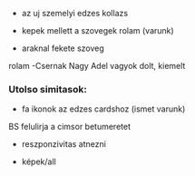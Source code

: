 - az uj szemelyi edzes kollazs

- kepek mellett a szovegek rolam (varunk)

- araknal fekete szoveg

rolam
-Csernak Nagy Adel vagyok dolt, kiemelt

### Utolso simitasok:

- fa ikonok az edzes cardshoz (ismet varunk)

BS felulirja a cimsor betumeretet 

- reszponzivitas atnezni

- képek/all

<!-- - privat terem kiemelni az elonyoknel (stilus) -->
<!-- - edzeshez felul kepek
- Rolam fo kepe
- etrend fo kepe
- vertical images on mobile (mainslide)
- terkep reszp
- fooldal kepek elhalvanyitani
- text info vagy text idk what kiemelni, reszponzivva tenni
- erdekel gomb, id, lekuldeni
- etrend felso szovegek nagy, narancssarga
- etrend betumeretek a sima kis szovegeknel
- kaja felul kepek -->
<!-- - tarhely -->
<!-- - receltek lefele nyil cserelni (emoji) -->
<!-- - etrend tablazat? -->
<!-- - privat studio reklam: Mondjuk gondolom a személyi edzés menüpont végén, ahol majd a térkepet is betennénk. Oda mindjárt írok még egy szöveget, és majd ott mint az étrendnél, ahol egymás után van kb 4 kép egy sorban, úgy kellene szerintem megjeleníteni a teremről is képeket, de ugy, hogy rákkattintva kinagyítsa nagyban -->
<!-- - az alsó instás, üzenj nekem szöveg nagyon jó, néhány javítás: ,,dobj egy e-mailt helyett ÍRJ egy emailt :), ,,ha PEDIG egy kis…..AKKOR kövess be…. -->
<!-- - edzeshez terkep -->
<!-- - a ,,miért jó szem.edzővel edzeni, szem.edzés menete, és  gerincfúkuszos edzés legyen jóval nagyobb betűméret, és a gerincfókuszos edzést cseréljük le ,,Core training-törzs és gerinc erősítés, mobilizálás” szövegre. -->
<!-- - a ,,páros gerincfókuszos edzés” szöveget emeljük ki vastagon, hogy jobban kitűnjön a többi szövegből! -->
<!-- - img carousel a kepeknek -->
<!-- - core training szoveg -->
<!-- - Ennél kérlek áttudnád írni majd, hogy ,,Személyre szabott" , ennyi legyen csak, nem kell a 100%-ban, és a % jelet letudnám cserélni egy ,,100" jelre vagy valami hasonlóra? (edzes cards) -->
<!-- -  email cimet beallitani -->
<!-- - minden kartya kapjon narancs keretet -->
<!-- - cards egy sorba a tobbivel
<!-- - resolve the font awesome issue -->
<!-- - menuk javitani -->
[//]: <comment>